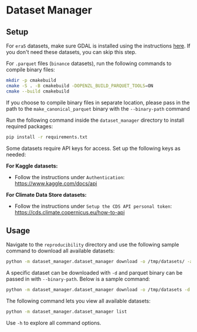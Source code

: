 # Dataset Manager

## Setup
For `era5` datasets, make sure GDAL is installed using the instructions [here](https://mothergeo-py.readthedocs.io/en/latest/development/how-to/gdal-ubuntu-pkg.html#install-gdal-for-python). If you don't need these datasets, you can skip this step.

For `.parquet` files (`binance` datasets), run the following commands to compile binary files:

```bash
mkdir -p cmakebuild
cmake -S . -B cmakebuild -DOPENZL_BUILD_PARQUET_TOOLS=ON
cmake --build cmakebuild
```
If you choose to compile binary files in separate location, please pass in the path to the `make_canonical_parquet` binary with the `--binary-path` command

Run the following command inside the `dataset_manager` directory to install required packages:
```bash
pip install -r requirements.txt
```

Some datasets require API keys for access. Set up the following keys as needed:

**For Kaggle datasets:**
- Follow the instructions under `Authentication`: https://www.kaggle.com/docs/api

**For Climate Data Store datasets:**
- Follow the instructions under `Setup the CDS API personal token`: https://cds.climate.copernicus.eu/how-to-api


## Usage
Navigate to the `reproducibility` directory and use the following sample command to download all available datasets:
```bash
python -m dataset_manager.dataset_manager download -o /tmp/datasets/ -a
```

A specific dataset can be downloaded with `-d` and parquet binary can be passed in with `--binary-path`. Below is a sample command:
```bash
python -m dataset_manager.dataset_manager download -o /tmp/datasets -d binance --binary-path=$HOME/openzl/cmakebuild/tools/parquet/make_canonical_parquet
```

The following command lets you view all available datasets:
```bash
python -m dataset_manager.dataset_manager list
```

Use `-h` to explore all command options.
